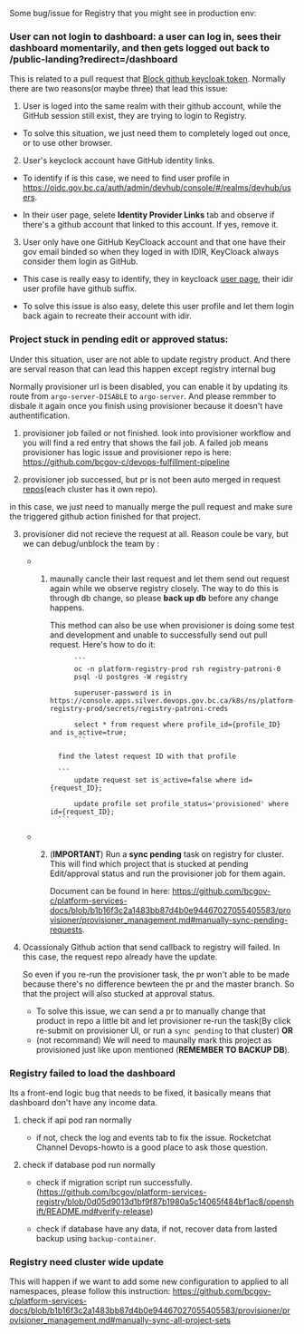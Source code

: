 Some bug/issue for Registry that you might see in production env:

### User can not login to dashboard: a user can log in, sees their dashboard momentarily, and then gets logged out back to /public-landing?redirect=/dashboard

This is related to a pull request that [Block github keycloak token](https://github.com/bcgov/platform-services-registry/pull/665/files).
Normally there are two reasons(or maybe three) that lead this issue:

1. User is loged into the same realm with their github account, while the GitHub session still exist, they are trying to login to Registry.

- To solve this situation, we just need them to completely loged out once, or to use other browser.

2. User's keyclock account have GitHub identity links.

- To identify if is this case, we need to find user profile in https://oidc.gov.bc.ca/auth/admin/devhub/console/#/realms/devhub/users.

- In their user page, selete **Identity Provider Links** tab and observe if there's a github account that linked to this account. If yes, remove it.

3. User only have one GitHub KeyCloack account and that one have their gov email binded so when they loged in with IDIR, KeyCloack always consider them login as GitHub.

- This case is really easy to identify, they in keycloack [user page](https://oidc.gov.bc.ca/auth/admin/devhub/console/#/realms/devhub/users), their idir user profile have github suffix.

- To solve this issue is also easy, delete this user profile and let them login back again to recreate their account with idir.

### Project stuck in pending edit or approved status:

Under this situation, user are not able to update registry product. And there are serval reason that can lead this happen except registry internal bug

Normally provisioner url is been disabled, you can enable it by updating its route from `argo-server-DISABLE` to `argo-server`. And please remmber to disbale it again once you finish using provisioner because it doesn't have authentification.

1.  provisioner job failed or not finished. look into provisioner workflow and you will find a red entry that shows the fail job. A failed job means provisioner has logic issue and provisioner repo is here: https://github.com/bcgov-c/devops-fulfillment-pipeline

2.  provisioner job successed, but pr is not been auto merged in request [repos](https://github.com/BC-Gov-PaaS-Platform-Services)(each cluster has it own repo).

in this case, we just need to manually merge the pull request and make sure the triggered github action finished for that project.

3.  provisioner did not recieve the request at all. Reason coule be vary, but we can debug/unblock the team by :

    - 1.  maunally cancle their last request and let them send out request again while we observe registry closely. The way to do this is through db change, so please **back up db** before any change happens.

          This method can also be use when provisioner is doing some test and development and unable to successfully send out pull request. Here's how to do it:

                    ```
                    oc -n platform-registry-prod rsh registry-patroni-0
                    psql -U postgres -W registry

                    superuser-password is in https://console.apps.silver.devops.gov.bc.ca/k8s/ns/platform-registry-prod/secrets/registry-patroni-creds

                    select * from request where profile_id={profile_ID} and is_active=true;
                    ```

                find the latest request ID with that profile

                ```
                    update request set is_active=false where id={request_ID};

                    update profile set profile_status='provisioned' where id={request_ID};
                ```

    - 2. (**IMPORTANT**) Run a **sync pending** task on registry for cluster.
         This will find which project that is stucked at pending Edit/approval status and run the provisioner job for them again.

         Document can be found in here: https://github.com/bcgov-c/platform-services-docs/blob/b1b16f3c2a1483bb87d4b0e94467027055405583/provisioner/provisioner_management.md#manually-sync-pending-requests.

4.  Ocassionaly Github action that send callback to registry will failed. In this case, the request repo already have the update.

    So even if you re-run the provisioner task, the pr won't able to be made because there's no difference bewteen the pr and the master branch. So that the project will also stucked at approval status.

    - To solve this issue, we can send a pr to manually change that product in repo a little bit and let provisioner re-run the task(By click re-submit on provisioner UI, or run a `sync pending` to that cluster) **OR**
    - (not recommand) We will need to maunally mark this project as provisioned just like upon mentioned (**REMEMBER TO BACKUP DB**).

### Registry failed to load the dashboard

Its a front-end logic bug that needs to be fixed, it basically means that dashboard don't have any income data.

1. check if api pod ran normally

   - if not, check the log and events tab to fix the issue. Rocketchat Channel Devops-howto is a good place to ask those question.

2. check if database pod run normally

   - check if migration script run successfully.(https://github.com/bcgov/platform-services-registry/blob/0d05d9013d1bf9f87b1980a5c14065f484bf1ac8/openshift/README.md#verify-release)

   - check if database have any data, if not, recover data from lasted backup using `backup-container`.

### Registry need cluster wide update

This will happen if we want to add some new configuration to applied to all namespaces, please follow this instruction: https://github.com/bcgov-c/platform-services-docs/blob/b1b16f3c2a1483bb87d4b0e94467027055405583/provisioner/provisioner_management.md#manually-sync-all-project-sets
